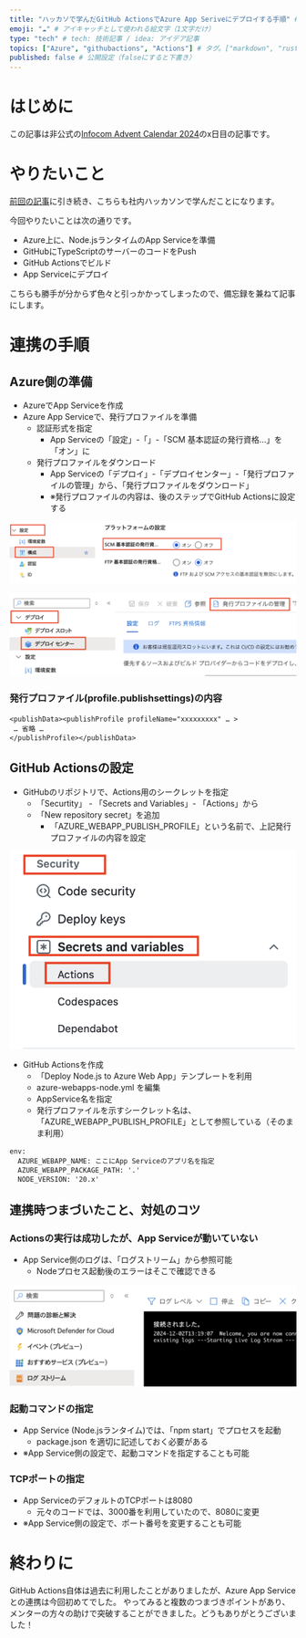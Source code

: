 ```yaml
---
title: "ハッカソで学んだGitHub ActionsでAzure App Seriveにデプロイする手順" # 記事のタイトル
emoji: "☁️" # アイキャッチとして使われる絵文字（1文字だけ）
type: "tech" # tech: 技術記事 / idea: アイデア記事
topics: ["Azure", "githubactions", "Actions"] # タグ。["markdown", "rust", "aws"]のように指定する
published: false # 公開設定（falseにすると下書き）
---
```


# はじめに

この記事は非公式の[Infocom Advent Calendar 2024](https://qiita.com/advent-calendar/2024/infocom)のx日目の記事です。


# やりたいこと

[前回の記事](https://zenn.dev/mganeko/articles/study-github-codespaces)に引き続き、こちらも社内ハッカソンで学んだことになります。

今回やりたいことは次の通りです。

- Azure上に、Node.jsランタイムのApp Serviceを準備
- GitHubにTypeScriptのサーバーのコードをPush
- GitHub Actionsでビルド
- App Serviceにデプロイ

こちらも勝手が分からず色々と引っかかってしまったので、備忘録を兼ねて記事にします。

# 連携の手順

## Azure側の準備

- AzureでApp Serviceを作成
- Azure App Serviceで、発行プロファイルを準備
  - 認証形式を指定
    - App Serviceの「設定」-「」-「SCM 基本認証の発行資格...」を「オン」に
  - 発行プロファイルをダウンロード
    - App Serviceの「デプロイ」-「デプロイセンター」-「発行プロファイルの管理」から、「発行プロファイルをダウンロード」
    - ※発行プロファイルの内容は、後のステップでGitHub Actionsに設定する

![start-codespace](/images/app-service-scm.png)

![start-codespace](/images/app-service-profile.png)


### 発行プロファイル(profile.publishsettings)の内容

```
<publishData><publishProfile profileName="xxxxxxxxx" … >
 … 省略 …
</publishProfile></publishData>
```

## GitHub Actionsの設定

- GitHubのリポジトリで、Actions用のシークレットを指定
  - 「Securtity」 - 「Secrets and Variables」- 「Actions」から
  - 「New repository secret」を追加
    - 「AZURE_WEBAPP_PUBLISH_PROFILE」という名前で、上記発行プロファイルの内容を設定

![start-codespace](/images/actions-secret.png)

- GitHub Actionsを作成
  - 「Deploy Node.js to Azure Web App」テンプレートを利用
  - azure-webapps-node.yml を編集
  - AppService名を指定
  - 発行プロファイルを示すシークレット名は、「AZURE_WEBAPP_PUBLISH_PROFILE」として参照している（そのまま利用）

```:yaml
env:
  AZURE_WEBAPP_NAME: ここにApp Serviceのアプリ名を指定 
  AZURE_WEBAPP_PACKAGE_PATH: '.'
  NODE_VERSION: '20.x'
```

## 連携時つまづいたこと、対処のコツ

### Actionsの実行は成功したが、App Serviceが動いていない

- App Service側のログは、「ログストリーム」から参照可能
  - Nodeプロセス起動後のエラーはそこで確認できる

![start-codespace](/images/app-service-logstream.png)


### 起動コマンドの指定

- App Service (Node.jsランタイム)では、「npm start」でプロセスを起動
  - package.json を適切に記述しておく必要がある
- ※App Service側の設定で、起動コマンドを指定することも可能

### TCPポートの指定

- App ServiceのデフォルトのTCPポートは8080
  - 元々のコードでは、3000番を利用していたので、8080に変更
- ※App Service側の設定で、ポート番号を変更することも可能

# 終わりに

GitHub Actions自体は過去に利用したことがありましたが、Azure App Serviceとの連携は今回初めてでした。
やってみると複数のつまづきポイントがあり、メンターの方々の助けで突破することができました。どうもありがとうございました！



